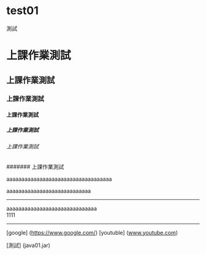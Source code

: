 # test01
測試


# 上課作業測試
## 上課作業測試
### 上課作業測試
#### 上課作業測試
##### 上課作業測試
###### 上課作業測試
####### 上課作業測試

aaaaaaaaaaaaaaaaaaaaaaaaaaaaaaaaaaa<br>


aaaaaaaaaaaaaaaaaaaaaaaaaaaa<hr>


aaaaaaaaaaaaaaaaaaaaaaaaaaaaaa<br>
1111
<hr>

[google] (https://www.google.com/)
[youtuble] (www.youtube.com)

[測試] (java01.jar)
 


